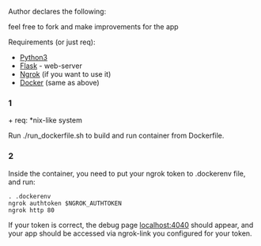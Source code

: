 Author declares the following:

feel free to fork and make improvements for the app

Requirements (or just req): 
* [Python3](https://www.python.org/)
* [Flask](https://flask.palletsprojects.com/) - web-server
* [Ngrok](https://ngrok.com/) (if you want to use it)
* [Docker](https://www.docker.com/) (same as above)

### 1

\+ req: \*nix-like system

Run ./run_dockerfile.sh to build and run container from Dockerfile.

### 2

Inside the container, you need to put your ngrok token to .dockerenv file,
and run:
```
. .dockerenv
ngrok authtoken $NGROK_AUTHTOKEN
ngrok http 80
```

If your token is correct, the debug page [localhost:4040](http://localhost:4040/) should appear, and your app should be accessed via ngrok-link you configured for your token.